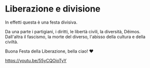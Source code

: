 # Liberazione e divisione

In effetti questa è una festa divisiva.

Da una parte i partigiani, i diritti, le libertà civili, la diversità, Dêimos. Dall'altra il fascismo, la morte del diverso, l'abisso della cultura e della civiltà.

Buona Festa della Liberazione, bella ciao! ♥️

https://youtu.be/55yCQOioTyY
